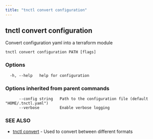 ```yaml
---
title: "tnctl convert configuration"
---
```

## tnctl convert configuration

Convert configuration yaml into a terraform module

```
tnctl convert configuration PATH [flags]
```

### Options

```
  -h, --help   help for configuration
```

### Options inherited from parent commands

```
      --config string   Path to the configuration file (default "HOME/.tnctl.yaml")
      --verbose         Enable verbose logging
```

### SEE ALSO

* [tnctl convert](../tnctl_convert)	 - Used to convert between different formats

